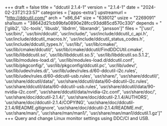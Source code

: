 +++
draft = false
title = "ddcutil 2.1.4-1"
version = "2.1.4-1"
date = "2024-02-23T21:23:57"
categories = ['apps-extra']
upstreamurl = "http://ddcutil.com/"
arch = "x86_64"
size = "638012"
usize = "2269091"
sha1sum = "38642d21cb99bfa0890e28fcc93dd85cd570c330"
depends = "['glib2', 'i2c-tools', 'libusb', 'libdrm', 'libxrandr', 'jansson']"
files = "['usr/', 'usr/bin/', 'usr/bin/ddcutil', 'usr/include/', 'usr/include/ddcutil_c_api.h', 'usr/include/ddcutil_macros.h', 'usr/include/ddcutil_status_codes.h', 'usr/include/ddcutil_types.h', 'usr/lib/', 'usr/lib/cmake/', 'usr/lib/cmake/ddcutil/', 'usr/lib/cmake/ddcutil/FindDDCUtil.cmake', 'usr/lib/libddcutil.so', 'usr/lib/libddcutil.so.5', 'usr/lib/libddcutil.so.5.1.2', 'usr/lib/modules-load.d/', 'usr/lib/modules-load.d/ddcutil.conf', 'usr/lib/pkgconfig/', 'usr/lib/pkgconfig/ddcutil.pc', 'usr/lib/udev/', 'usr/lib/udev/rules.d/', 'usr/lib/udev/rules.d/60-ddcutil-i2c.rules', 'usr/lib/udev/rules.d/60-ddcutil-usb.rules', 'usr/share/', 'usr/share/ddcutil/', 'usr/share/ddcutil/data/', 'usr/share/ddcutil/data/60-ddcutil-i2c.rules', 'usr/share/ddcutil/data/60-ddcutil-usb.rules', 'usr/share/ddcutil/data/90-nvidia-i2c.conf', 'usr/share/ddcutil/data/nvidia-i2c.conf', 'usr/share/doc/', 'usr/share/doc/ddcutil-2.1.4/', 'usr/share/doc/ddcutil-2.1.4/AUTHORS', 'usr/share/doc/ddcutil-2.1.4/COPYING', 'usr/share/doc/ddcutil-2.1.4/README.gitignore', 'usr/share/doc/ddcutil-2.1.4/README.md', 'usr/share/man/', 'usr/share/man/man1/', 'usr/share/man/man1/ddcutil.1.gz']"
+++
Query and change Linux monitor settings using DDC/CI and USB.